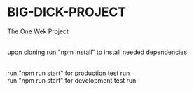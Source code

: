 # BIG-DICK-PROJECT

The One Wek Project <br/> <br/>

upon cloning run "npm install" to install needed dependencies <br/> <br/>

run "npm run start" for production test run <br/>
run "npm run start" for development test run <br/>
